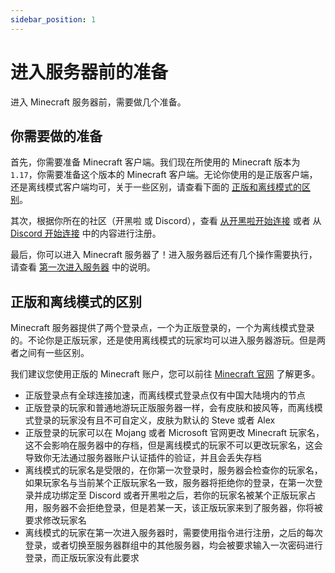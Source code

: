 ```yaml
---
sidebar_position: 1
---
```


# 进入服务器前的准备

进入 Minecraft 服务器前，需要做几个准备。

## 你需要做的准备

首先，你需要准备 Minecraft 客户端。我们现在所使用的 Minecraft 版本为 `1.17`，你需要准备这个版本的 Minecraft 客户端。无论你使用的是正版客户端，还是离线模式客户端均可，关于一些区别，请查看下面的 [正版和离线模式的区别](#正版和离线模式的区别)。

其次，根据你所在的社区（开黑啦 或 Discord），查看 [从开黑啦开始连接](./kaiheila-player.md) 或者 从 [Discord 开始连接](./discord-player.md) 中的内容进行注册。

最后，你可以进入 Minecraft 服务器了！进入服务器后还有几个操作需要执行，请查看 [第一次进入服务器](../first-join/first-join.md) 中的说明。


## 正版和离线模式的区别

Minecraft 服务器提供了两个登录点，一个为正版登录的，一个为离线模式登录的。不论你是正版玩家，还是使用离线模式的玩家均可以进入服务器游玩。但是两者之间有一些区别。

我们建议您使用正版的 Minecraft 账户，您可以前往 [Minecraft 官网](https://www.minecraft.net/zh-hans) 了解更多。

- 正版登录点有全球连接加速，而离线模式登录点仅有中国大陆境内的节点
- 正版登录的玩家和普通地游玩正版服务器一样，会有皮肤和披风等，而离线模式登录的玩家没有且不可自定义，皮肤为默认的 Steve 或者 Alex
- 正版登录的玩家可以在 Mojang 或者 Microsoft 官网更改 Minecraft 玩家名，这不会影响在服务器中的存档，但是离线模式的玩家不可以更改玩家名，这会导致你无法通过服务器账户认证插件的验证，并且会丢失存档
- 离线模式的玩家名是受限的，在你第一次登录时，服务器会检查你的玩家名，如果玩家名与当前某个正版玩家名一致，服务器将拒绝你的登录，在第一次登录并成功绑定至 Discord 或者开黑啦之后，若你的玩家名被某个正版玩家占用，服务器不会拒绝登录，但是若某一天，该正版玩家来到了服务器，你将被要求修改玩家名
- 离线模式的玩家在第一次进入服务器时，需要使用指令进行注册，之后的每次登录，或者切换至服务器群组中的其他服务器，均会被要求输入一次密码进行登录，而正版玩家没有此要求

